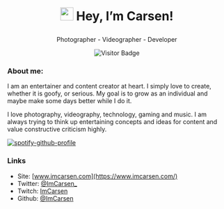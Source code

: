 # <p align=center><img src="https://media.tenor.com/SNL9_xhZl9oAAAAi/waving-hand-joypixels.gif" width="30px"> Hey, I’m Carsen!</p>
<p align=center>Photographer - Videographer - Developer</p>
<p align=center><img alt="Visitor Badge" src="https://visitor-badge.glitch.me/badge?page_id=ImCarsen.visitor-badge" /></p>

### About me:
I am an entertainer and content creator at heart. I simply love to create, whether it is goofy, or serious. My goal is to grow as an individual and maybe make some days better while I do it.

I love photography, videography, technology, gaming and music. I am always trying to think up entertaining concepts and ideas for content and value constructive criticism highly.

[![spotify-github-profile](https://spotify-github-profile.vercel.app/api/view?uid=jakjqtckwdfsyu0atzhbvdbsd&cover_image=true&theme=default&show_offline=false&background_color=121212&interchange=false&bar_color=6a00eb&bar_color_cover=true)](https://spotify-github-profile.vercel.app/api/view?uid=jakjqtckwdfsyu0atzhbvdbsd&redirect=true)

### Links
- Site: [www.imcarsen.com](https://www.imcarsen.com/)
- Twitter: [@ImCarsen_](https://twitter.com/ImCarsen_)
- Twitch: [ImCarsen](https://www.twitch.tv/imcarsen)
- Github: [@ImCarsen](https://github.com/ImCarsen)
